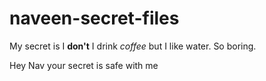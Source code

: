# naveen-secret-files

My secret is I **don't** I drink _coffee_ but I like water. So boring.

Hey Nav your secret is safe with me